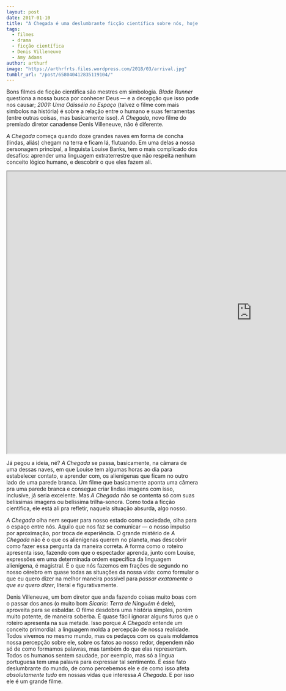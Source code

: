 ```yaml
---
layout: post
date: 2017-01-10
title: "A Chegada é uma deslumbrante ficção científica sobre nós, hoje."
tags:
  - filmes
  - drama
  - ficção científica
  - Denis Villeneuve
  - Amy Adams
author: arthurf
image: "https://arthrfrts.files.wordpress.com/2018/03/arrival.jpg"
tumblr_url: "/post/658040412835119104/"
---
```


Bons filmes de ficção científica são mestres em simbologia. _Blade Runner_ questiona a nossa busca por conhecer Deus — e a decepção que isso pode nos causar; _2001: Uma Odisséia no Espaço_ (talvez o filme com mais simbolos na história) é sobre a relação entre o humano e suas ferramentas (entre outras coisas, mas basicamente isso). _A Chegada_, novo filme do premiado diretor canadense Denis Villeneuve, não é diferente.

_A Chegada_ começa quando doze grandes naves em forma de concha (lindas, aliás) chegam na terra e ficam lá, flutuando. Em uma delas a nossa personagem principal, a linguista Louise Banks, tem o mais complicado dos desafios: aprender uma linguagem extraterrestre que não respeita nenhum conceito lógico humano, e descobrir o que eles fazem ali.

<iframe width="1280" height="739" src="https://www.youtube-nocookie.com/embed/rNciXGzYZms"  allow="autoplay; encrypted-media" allowfullscreen></iframe>

Já pegou a ideia, né? _A Chegada_ se passa, basicamente, na câmara de uma dessas naves, em que Louise tem algumas horas ao dia para estabelecer contato, e aprender com, os alienígenas que ficam no outro lado de uma parede branca. Um filme que basicamente aponta uma câmera pra uma parede branca e consegue criar lindas imagens com isso, inclusive, já seria excelente. Mas _A Chegada_ não se contenta só com suas belíssimas imagens ou belíssima trilha-sonora. Como toda a ficção científica, ele está ali pra refletir, naquela situação absurda, algo nosso.

_A Chegada_ olha nem sequer para nosso estado como sociedade, olha para o espaço entre nós. Aquilo que nos faz se comunicar — o nosso impulso por aproximação, por troca de experiência. O grande mistério de _A Chegada_ não é o que os alienígenas querem no planeta, mas descobrir como fazer essa pergunta da maneira correta. A forma como o roteiro apresenta isso, fazendo com que o espectador aprenda, junto com Louise, expressões em uma determinada ordem específica da linguagem alienígena, é magistral. É o que nós fazemos em frações de segundo no nosso cérebro em quase todas as situações da nossa vida: como formular o que eu quero dizer na melhor maneira possível para _passar exatamente o que eu quero dizer_, literal e figurativamente.

Denis Villeneuve, um bom diretor que anda fazendo coisas muito boas com o passar dos anos (o muito bom _Sicario: Terra de Ninguém_ é dele), aproveita para se esbaldar. O filme desdobra uma história simples, porém muito potente, de maneira soberba. É quase fácil ignorar alguns furos que o roteiro apresenta na sua metade. Isso porque _A Chegada_ entende um conceito primordial: a linguagem molda a percepção de nossa realidade. Todos vivemos no mesmo mundo, mas os pedaços com os quais moldamos nossa percepção sobre ele, sobre os fatos ao nosso redor, dependem não só de como formamos palavras, mas também do que elas representam. Todos os humanos sentem saudade, por exemplo, mas só a língua portuguesa tem uma palavra para expressar tal sentimento. É esse fato deslumbrante do mundo, de como percebemos ele e de como isso afeta _absolutamente tudo_ em nossas vidas que interessa _A Chegada_. E por isso ele é um grande filme.
